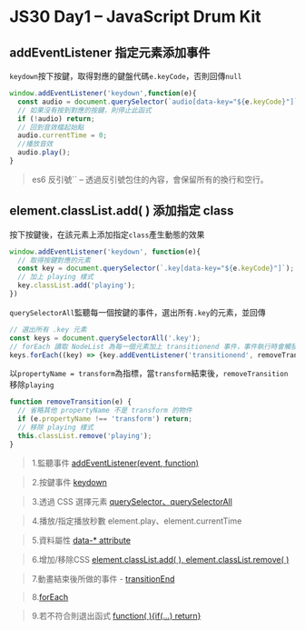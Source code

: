 # JS30 Day1 – JavaScript Drum Kit

addEventListener 指定元素添加事件
---
`keydown`按下按鍵，取得對應的鍵盤代碼`e.keyCode`，否則回傳`null`

```js
window.addEventListener('keydown',function(e){
  const audio = document.querySelector(`audio[data-key="${e.keyCode}"]`);
  // 如果沒有按到對應的按鍵，則停止此函式
  if (!audio) return;
  // 回到音效檔起始點 
  audio.currentTime = 0;
  //播放音效
  audio.play();
}
```

> es6 反引號`` – 透過反引號包住的內容，會保留所有的換行和空行。


element.classList.add( ) 添加指定 class
---

按下按鍵後，在該元素上添加指定`class`產生動態的效果

```js
window.addEventListener('keydown', function(e){
  // 取得按鍵對應的元素
  const key = document.querySelector(`.key[data-key="${e.keyCode}"]`); 
  // 加上 playing 樣式
  key.classList.add('playing');
})
```

`querySelectorAll`監聽每一個按鍵的事件，選出所有`.key`的元素，並回傳

```js
// 選出所有 .key 元素
const keys = document.querySelectorAll('.key');
// forEach 讀取 NodeList 為每一個元素加上 transitionend 事件，事件執行時會觸發 removeTransition
keys.forEach((key) => {key.addEventListener('transitionend', removeTransition)}); 
```

以`propertyName = transform`為指標，當`transform`結束後，`removeTransition`移除`playing`
```js
function removeTransition(e) {
  // 省略其他 propertyName 不是 transform 的物件
  if (e.propertyName !== 'transform') return;
  // 移除 playing 樣式
  this.classList.remove('playing');
}
```

> 1.監聽事件 [addEventListener(event, function)](https://www.runoob.com/jsref/met-element-addeventlistener.html)

> 2.按鍵事件 [keydown](https://medium.com/@yitailin/%E6%AF%94%E8%BC%83-keydown-keypress-keyup-%E7%9A%84%E5%B7%AE%E7%95%B0-4e873ba17e81)

> 3.透過 CSS 選擇元素 [querySelector、querySelectorAll](https://www.jianshu.com/p/9c3cb1ae03aa)

> 4.播放/指定播放秒數 element.play、element.currentTime

> 5.資料屬性 [data-* attribute](https://pjchender.blogspot.com/2017/01/html-5-data-attribute.html)

> 6.增加/移除CSS [element.classList.add( ), element.classList.remove( )](https://codertw.com/%E5%89%8D%E7%AB%AF%E9%96%8B%E7%99%BC/27430/)

> 7.動畫結束後所做的事件 - [transitionEnd](https://www.runoob.com/jsref/event-transitionend.html)

> 8.[forEach](https://www.hexschool.com/2017/09/01/2017-09-01-javascript-for/#Array-prototype-forEach)

> 9.若不符合則退出函式 [function( ){if(...) return}](https://developer.mozilla.org/zh-TW/docs/Web/JavaScript/Reference/Statements/return)
